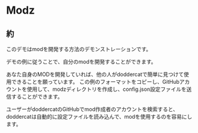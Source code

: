 # Modz

## 約

このデモはmodを開発する方法のデモンストレーションです。

デモの例に従うことで、自分のmodを開発することができます。

あなた自身のMODを開発していれば、他の人がdoddercatで簡単に見つけて使用できることを願っています。 この例のフォーマットをコピーし、GitHubアカウントを使用して、modzディレクトリを作成し、config.json設定ファイルを送信することができます。

ユーザーがdoddercatのGitHubでmod作成者のアカウントを検索すると、doddercatは自動的に設定ファイルを読み込んで、modを使用するのを容易にします。

